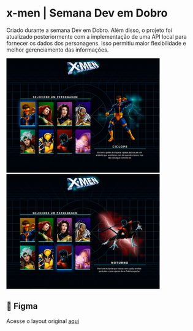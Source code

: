 # x-men | Semana Dev em Dobro

Criado durante a semana Dev em Dobro. Além disso, o projeto foi atualizado posteriormente com a implementação de uma API local para fornecer os dados dos personagens. Isso permitiu maior flexibilidade e melhor gerenciamento das informações.

<img width="400px" src="./.github/images/print-1.png" /> <img width="400px" src="./.github/images/print-2.png" />

## :art: Figma
Acesse o layout original [aqui](https://www.figma.com/file/pcXaFvQGmgvIVwTAtfbzCc/Dev-em-Dobro?type=design&node-id=50%3A1148&mode=design&t=vTfeXATE0JKNc6DC-1)
